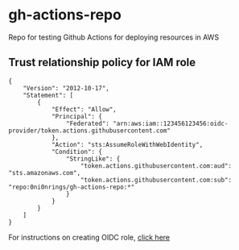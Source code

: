 # gh-actions-repo
Repo for testing Github Actions for deploying resources in AWS

## Trust relationship policy for IAM role
```
{
    "Version": "2012-10-17",
    "Statement": [
        {
            "Effect": "Allow",
            "Principal": {
                "Federated": "arn:aws:iam::123456123456:oidc-provider/token.actions.githubusercontent.com"
            },
            "Action": "sts:AssumeRoleWithWebIdentity",
            "Condition": {
                "StringLike": {
                    "token.actions.githubusercontent.com:aud": "sts.amazonaws.com",
                    "token.actions.githubusercontent.com:sub": "repo:0ni0nrings/gh-actions-repo:*"
                }
            }
        }
    ]
}
```
For instructions on creating OIDC role, [click here](https://docs.github.com/en/actions/deployment/security-hardening-your-deployments/configuring-openid-connect-in-amazon-web-services#adding-the-identity-provider-to-aws)